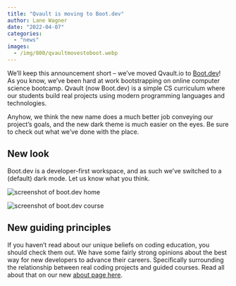 ```yaml
---
title: "Qvault is moving to Boot.dev"
author: Lane Wagner
date: "2022-04-07"
categories: 
  - "news"
images:
  - /img/800/qvaultmovestoboot.webp
---
```


We’ll keep this announcement short – we’ve moved Qvault.io to [Boot.dev](https://boot.dev)! As you know, we’ve been hard at work bootstrapping on online computer science bootcamp. Qvault (now Boot.dev) is a simple CS curriculum where our students build real projects using modern programming languages and technologies.

Anyhow, we think the new name does a much better job conveying our project’s goals, and the new dark theme is much easier on the eyes. Be sure to check out what we’ve done with the place.

## New look

Boot.dev is a developer-first workspace, and as such we’ve switched to a (default) dark mode. Let us know what you think.

![screenshot of boot.dev home](/img/800/screenshot-home.webp)

![screenshot of boot.dev course](/img/800/screenshot-course.webp)

## New guiding principles

If you haven’t read about our unique beliefs on coding education, you should check them out. We have some fairly strong opinions about the best way for new developers to advance their careers. Specifically surrounding the relationship between real coding projects and guided courses. Read all about that on our new [about page here](/about).
